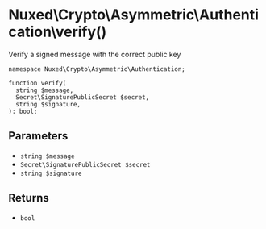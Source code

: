 # Nuxed\\Crypto\\Asymmetric\\Authentication\\verify()




Verify a signed message with the correct public key




``` Hack
namespace Nuxed\Crypto\Asymmetric\Authentication;

function verify(
  string $message,
  Secret\SignaturePublicSecret $secret,
  string $signature,
): bool;
```




## Parameters




+ ` string $message `
+ ` Secret\SignaturePublicSecret $secret `
+ ` string $signature `




## Returns




* ` bool `